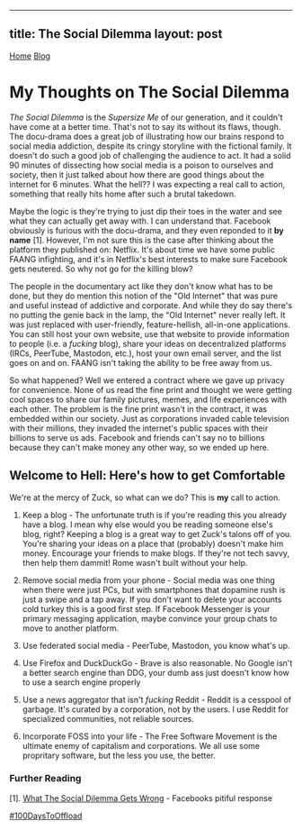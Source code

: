  ---
title: The Social Dilemma
layout: post
---

<head>
  <meta charset="UTF-8">  
  <title>time to open blogs...</title>
  <link rel="shortcut icon" href="favicon.ico">
</head>
<div id="topbar">
  <a href="../index.html">Home</a> <a href="../blogindex.html">Blog</a>
</div>

# My Thoughts on The Social Dilemma  

*The Social Dilemma* is the *Supersize Me* of our generation, and it couldn't have come at a better time. That's not to say its without its flaws, though. The docu-drama does a great job of illustrating how our brains respond to social media addiction, despite its cringy storyline with the fictional family. It doesn't do such a good job of challenging the audience to act. It had a solid 90 minutes of dissecting how social media is a poison to ourselves and society, then it just talked about how there are good things about the internet for 6 minutes. What the hell?? I was expecting a real call to action, something that really hits home after such a brutal takedown.

Maybe the logic is they're trying to just dip their toes in the water and see what they can actually get away with. I can understand that. Facebook obviously is furious with the docu-drama, and they even reponded to it **by name** [1]. However, I'm not sure this is the case after thinking about the platform they published on: Netflix. It's about time we have some public FAANG infighting, and it's in Netflix's best interests to make sure Facebook gets neutered. So why not go for the killing blow?

The people in the documentary act like they don't know what has to be done, but they do mention this notion of the "Old Internet" that was pure and useful instead of addictive and corporate. And while they do say there's no putting the genie back in the lamp, the "Old Internet" never really left. It was just replaced with user-friendly, feature-hellish, all-in-one applications. You can still host your own website, use that website to provide information to people (i.e. a *fucking* blog), share your ideas on decentralized platforms (IRCs, PeerTube, Mastodon, etc.), host your own email server, and the list goes on and on. FAANG isn't taking the ability to be free away from us.

So what happened? Well we entered a contract where we gave up privacy for convenience. None of us read the fine print and thought we were getting cool spaces to share our family pictures, memes, and life experiences with each other. The problem is the fine print wasn't in the contract, it was embedded within our society. Just as corporations invaded cable television with their millions, they invaded the internet's public spaces with their billions to serve us ads. Facebook and friends can't say no to billions because they can't make money any other way, so we ended up here.

## Welcome to Hell: Here's how to get Comfortable  

We're at the mercy of Zuck, so what can we do? This is **my** call to action.

1. Keep a blog - The unfortunate truth is if you're reading this you already have a blog. I mean why else would you be reading someone else's blog, right? Keeping a blog is a great way to get Zuck's talons off of you. You're sharing your ideas on a place that (probably) doesn't make him money. Encourage your friends to make blogs. If they're not tech savvy, then help them dammit! Rome wasn't built without your help.

2. Remove social media from your phone - Social media was one thing when there were just PCs, but with smartphones that dopamine rush is just a swipe and a tap away. If you don't want to delete your accounts cold turkey this is a good first step. If Facebook Messenger is your primary messaging application, maybe convince your group chats to move to another platform. 

3. Use federated social media - PeerTube, Mastodon, you know what's up.

4. Use Firefox and DuckDuckGo - Brave is also reasonable. No Google isn't a better search engine than DDG, your dumb ass just doesn't know how to use a search engine properly

5. Use a news aggregator that isn't *fucking* Reddit - Reddit is a cesspool of garbage. It's curated by a corporation, not by the users. I use Reddit for specialized communities, not reliable sources.

6. Incorporate FOSS into your life - The Free Software Movement is the ultimate enemy of capitalism and corporations. We all use some propritary software, but the less you use, the better.

### Further Reading
[1]. [What The Social Dilemma Gets Wrong](https://about.fb.com/wp-content/uploads/2020/10/What-The-Social-Dilemma-Gets-Wrong.pdf) - Facebooks pitiful response

[#100DaysToOffload](https://100daystooffload.com)

